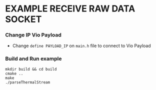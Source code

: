 # EXAMPLE RECEIVE RAW DATA SOCKET

### Change IP Vio Payload
- Change `define PAYLOAD_IP` on `main.h` file to connect to Vio Payload

### Build and Run example
```
mkdir build && cd build
cmake ..
make
./parseThermalStream
```